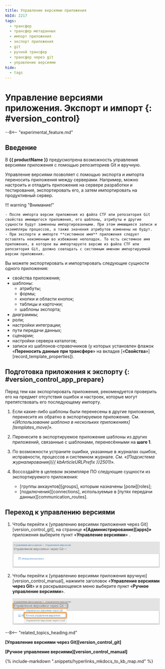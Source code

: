 ```yaml
---
title: Управление версиями приложения
kbId: 2217
tags:
  - трансфер
  - трансфер метаданных
  - импорт приложения
  - экспорт приложения
  - git
  - ручной трансфер
  - трансфер через git
  - управление версиями
hide:
  - tags
---
```


# Управление версиями приложения. Экспорт и импорт {: #version_control}

--8<-- "experimental_feature.md"

## Введение

В **{{ productName }}** предусмотрена возможность управления версиями приложения с помощью репозиториев Git и вручную.

Управление версиями позволяет с помощью экспорта и импорта переносить приложения между серверами. Например, можно настроить и отладить приложение на сервере разработки и тестирования, экспортировать его, а затем импортировать на продуктивный сервер.

!!! warning "Внимание!"

    - После импорта версии приложения из файла CTF или репозитория Git свойства имеющегося приложения, его шаблоны, атрибуты и другие сущности будут заменены импортированными. При этом имеющиеся записи и экземпляры процессов, а также значения атрибутов изменены не будут.
    - При экспорте и импорте **системное имя** приложения следует оставлять неизменным во избежание неполадок. То есть системное имя приложения, в которое вы импортируете версию из файла CTF или репозитория Git, должно совпадать с системным именем импортируемой версии приложения.

Вы можете экспортировать и импортировать следующие сущности одного приложения:

- свойства приложения;
- шаблоны:
    - атрибуты;
    - формы;
    - кнопки и области кнопок;
    - таблицы и карточки;
    - шаблоны экспорта;
- диаграммы;
- роли;
- настройки интеграции;
- пути передачи данных;
- сценарии;
- настройки сервера каталогов;
- записи из шаблонов-справочников (у которых установлен флажок «**Переносить данные при трансфере**» на вкладке [«**Свойства**»][record_template_properties]).

## Подготовка приложения к экспорту {: #version_control_app_prepare}

Перед тем как экспортировать приложения, рекомендуется проверить его на предмет отсутствия ошибок и настроек, которые могут препятствовать его последующему импорту.

1. Если какие-либо шаблоны были перенесены в другие приложения, перенесите их обратно в экспортируемое приложение. См. *«[Использование шаблона в нескольких приложениях][templates_move]»*.
2. Перенесите в экспортируемое приложение шаблоны из других приложений, связанные с шаблонами, перенесёнными на **шаге 1**.
3. По возможности устраните ошибки, указанные в журналах ошибок, исправности, процессов и системном журнале. *См. «[Подсистема журналирования]({{ kbArticleURLPrefix }}2501)».*
4. Воссоздайте в целевом экземпляре ПО следующие сущности из экспортируемого приложения:

    - [группы аккаунтов][groups], которым назначены [роли][roles];
    - [подключения][connections], используемые в [путях передачи данных][communication_routes].

## Переход к управлению версиями

1. Чтобы перейти к [управлению версиями приложения через Git][version_control_git], на странице **«[Администрирование][apps]»** приложения выберите пункт «**Управление версиями**» <i class="fa-light fa-code-branch"></i>.

    _![Страница «Управление версиями через Git»](img/version_control_git.png)_

2. Чтобы перейти к [управлению версиями приложения вручную][version_control_manual], нажмите заголовок «**Управление версиями через Git**» и в раскрывающемся меню выберите пункт «**Ручное управление версиями**».

    _![Переход к ручному управлению версиями](img/verstion_control_switch_to_manual.png)_

--8<-- "related_topics_heading.md"

**[Управление версиями через Git][version_control_git]**

**[Ручное управление версиями][version_control_manual]**

{% include-markdown ".snippets/hyperlinks_mkdocs_to_kb_map.md" %}
